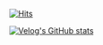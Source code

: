 [![Hits](https://hits.seeyoufarm.com/api/count/incr/badge.svg?url=https%3A%2F%2Fgithub.com%2Fsyi0808&count_bg=%23E722E0&title_bg=%23589EF7&icon=typescript.svg&icon_color=%23FFFFFF&title=hits&edge_flat=true)](https://hits.seeyoufarm.com)

[![Velog's GitHub stats](https://velog-readme-stats.vercel.app/api?name=castle0808)](https://velog.io/@castle0808/Oracle-Cloud%EB%A1%9C-%EC%99%84%EC%A0%84-%EB%AC%B4%EB%A3%8C-Kubernetes-cluster-%EA%B5%AC%EC%B6%95%ED%95%98%EA%B8%B0)
